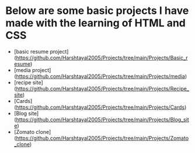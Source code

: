 # Below are some basic projects I have made with the learning of HTML and CSS
- [basic resume project] (https://github.com/Harshtayal2005/Projects/tree/main/Projects/Basic_resume)
- [media project] (https://github.com/Harshtayal2005/Projects/tree/main/Projects/media)
- [recipe site] (https://github.com/Harshtayal2005/Projects/tree/main/Projects/Recipe_site)
- [Cards] (https://github.com/Harshtayal2005/Projects/tree/main/Projects/Cards)
- [Blog site] (https://github.com/Harshtayal2005/Projects/tree/main/Projects/Blog_site)
- [Zomato clone] (https://github.com/Harshtayal2005/Projects/tree/main/Projects/Zomato_clone)